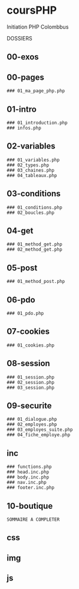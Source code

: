 # coursPHP
Initiation PHP Colombbus


DOSSIERS
## 00-exos
## 00-pages
    ### 01_ma_page_php.php
## 01-intro
    ### 01_introduction.php
    ### infos.php
## 02-variables
    ### 01_variables.php
    ### 02_types.php
    ### 03_chaines.php
    ### 04_tableaux.php
## 03-conditions
    ### 01_conditions.php
    ### 02_boucles.php
## 04-get
    ### 01_method_get.php
    ### 02_method_get.php
## 05-post
    ### 01_method_post.php
## 06-pdo
    ### 01_pdo.php
## 07-cookies
    ### 01_cookies.php
## 08-session
    ### 01_session.php
    ### 02_session.php
    ### 03_session.php
## 09-securite
    ### 01_dialogue.php
    ### 02_employes.php
    ### 03_employes_suite.php
    ### 04_fiche_employe.php

## inc
    ### functions.php
    ### head.inc.php
    ### body.inc.php
    ### nav.inc.php
    ### footer.inc.php

## 10-boutique
    SOMMAIRE A COMPLETER


## css
## img
## js
